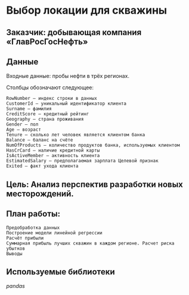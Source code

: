 # Выбор локации для скважины


## Заказчик: добывающая компания «ГлавРосГосНефть»

## Данные

Входные данные: пробы нефти в трёх регионах.

Столбцы обозначают следующее:

    RowNumber — индекс строки в данных
    CustomerId — уникальный идентификатор клиента
    Surname — фамилия
    CreditScore — кредитный рейтинг
    Geography — страна проживания
    Gender — пол
    Age — возраст
    Tenure — сколько лет человек является клиентом банка
    Balance — баланс на счёте
    NumOfProducts — количество продуктов банка, используемых клиентом
    HasCrCard — наличие кредитной карты
    IsActiveMember — активность клиента
    EstimatedSalary — предполагаемая зарплата Целевой признак
    Exited — факт ухода клиента




## Цель: Анализ перспектив разработки новых месторождений.

## План работы:

    Предобработка данных
    Построение модели линейной регрессии
    Расчёт прибыли
    Суммарная прибыль лучших скважин в каждом регионе. Расчет риска убытков
    Выводы



## Используемые библиотеки
*pandas*
